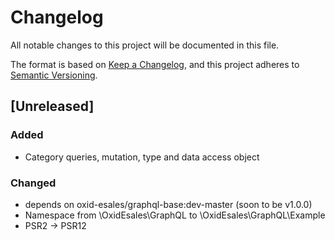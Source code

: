 # Changelog
All notable changes to this project will be documented in this file.

The format is based on [Keep a Changelog](https://keepachangelog.com/en/1.0.0/),
and this project adheres to [Semantic Versioning](https://semver.org/spec/v2.0.0.html).

## [Unreleased]

### Added
- Category queries, mutation, type and data access object

### Changed
- depends on oxid-esales/graphql-base:dev-master (soon to be v1.0.0)
- Namespace from \OxidEsales\GraphQL to \OxidEsales\GraphQL\Example
- PSR2 -> PSR12
